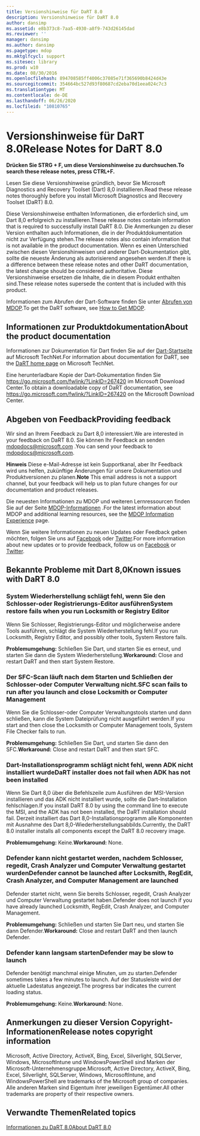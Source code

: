 ```yaml
---
title: Versionshinweise für DaRT 8.0
description: Versionshinweise für DaRT 8.0
author: dansimp
ms.assetid: e8b373c8-7aa5-4930-a8f9-743d26145dad
ms.reviewer: ''
manager: dansimp
ms.author: dansimp
ms.pagetype: mdop
ms.mktglfcycl: support
ms.sitesec: library
ms.prod: w10
ms.date: 08/30/2016
ms.openlocfilehash: 894708585ff4006c37085e71f365690b8424d43e
ms.sourcegitcommit: 354664bc527d93f80687cd2eba70d1eea024c7c3
ms.translationtype: MT
ms.contentlocale: de-DE
ms.lasthandoff: 06/26/2020
ms.locfileid: "10810765"
---
```

# <span data-ttu-id="48455-103">Versionshinweise für DaRT 8.0</span><span class="sxs-lookup"><span data-stu-id="48455-103">Release Notes for DaRT 8.0</span></span>


**<span data-ttu-id="48455-104">Drücken Sie STRG + F, um diese Versionshinweise zu durchsuchen.</span><span class="sxs-lookup"><span data-stu-id="48455-104">To search these release notes, press CTRL+F.</span></span>**

<span data-ttu-id="48455-105">Lesen Sie diese Versionshinweise gründlich, bevor Sie Microsoft Diagnostics and Recovery Toolset (Dart) 8,0 installieren.</span><span class="sxs-lookup"><span data-stu-id="48455-105">Read these release notes thoroughly before you install Microsoft Diagnostics and Recovery Toolset (DaRT) 8.0.</span></span>

<span data-ttu-id="48455-106">Diese Versionshinweise enthalten Informationen, die erforderlich sind, um Dart 8,0 erfolgreich zu installieren.</span><span class="sxs-lookup"><span data-stu-id="48455-106">These release notes contain information that is required to successfully install DaRT 8.0.</span></span> <span data-ttu-id="48455-107">Die Anmerkungen zu dieser Version enthalten auch Informationen, die in der Produktdokumentation nicht zur Verfügung stehen.</span><span class="sxs-lookup"><span data-stu-id="48455-107">The release notes also contain information that is not available in the product documentation.</span></span> <span data-ttu-id="48455-108">Wenn es einen Unterschied zwischen diesen Versionshinweisen und anderer Dart-Dokumentation gibt, sollte die neueste Änderung als autorisierend angesehen werden.</span><span class="sxs-lookup"><span data-stu-id="48455-108">If there is a difference between these release notes and other DaRT documentation, the latest change should be considered authoritative.</span></span> <span data-ttu-id="48455-109">Diese Versionshinweise ersetzen die Inhalte, die in diesem Produkt enthalten sind.</span><span class="sxs-lookup"><span data-stu-id="48455-109">These release notes supersede the content that is included with this product.</span></span>

<span data-ttu-id="48455-110">Informationen zum Abrufen der Dart-Software finden Sie unter [Abrufen von MDOP](https://go.microsoft.com/fwlink/?LinkId=322049).</span><span class="sxs-lookup"><span data-stu-id="48455-110">To get the DaRT software, see [How to Get MDOP](https://go.microsoft.com/fwlink/?LinkId=322049).</span></span>

## <span data-ttu-id="48455-111">Informationen zur Produktdokumentation</span><span class="sxs-lookup"><span data-stu-id="48455-111">About the product documentation</span></span>


<span data-ttu-id="48455-112">Informationen zur Dokumentation für Dart finden Sie auf der [Dart-Startseite](https://go.microsoft.com/fwlink/?LinkID=252096) auf Microsoft TechNet.</span><span class="sxs-lookup"><span data-stu-id="48455-112">For information about documentation for DaRT, see the [DaRT home page](https://go.microsoft.com/fwlink/?LinkID=252096) on Microsoft TechNet.</span></span>

<span data-ttu-id="48455-113">Eine herunterladbare Kopie der Dart-Dokumentation finden Sie <https://go.microsoft.com/fwlink/?LinkID=267420> im Microsoft Download Center.</span><span class="sxs-lookup"><span data-stu-id="48455-113">To obtain a downloadable copy of DaRT documentation, see <https://go.microsoft.com/fwlink/?LinkID=267420> on the Microsoft Download Center.</span></span>

## <span data-ttu-id="48455-114">Abgeben von Feedback</span><span class="sxs-lookup"><span data-stu-id="48455-114">Providing feedback</span></span>


<span data-ttu-id="48455-115">Wir sind an Ihrem Feedback zu Dart 8,0 interessiert.</span><span class="sxs-lookup"><span data-stu-id="48455-115">We are interested in your feedback on DaRT 8.0.</span></span> <span data-ttu-id="48455-116">Sie können Ihr Feedback an senden <mdopdocs@microsoft.com> .</span><span class="sxs-lookup"><span data-stu-id="48455-116">You can send your feedback to <mdopdocs@microsoft.com>.</span></span>

<span data-ttu-id="48455-117">**Hinweis**  Diese e-Mail-Adresse ist kein Supportkanal, aber Ihr Feedback wird uns helfen, zukünftige Änderungen für unsere Dokumentation und Produktversionen zu planen.</span><span class="sxs-lookup"><span data-stu-id="48455-117">**Note** This email address is not a support channel, but your feedback will help us to plan future changes for our documentation and product releases.</span></span>

 

<span data-ttu-id="48455-118">Die neuesten Informationen zu MDOP und weiteren Lernressourcen finden Sie auf der Seite [MDOP-Informationen](https://go.microsoft.com/fwlink/p/?LinkId=236032) .</span><span class="sxs-lookup"><span data-stu-id="48455-118">For the latest information about MDOP and additional learning resources, see the [MDOP Information Experience](https://go.microsoft.com/fwlink/p/?LinkId=236032) page.</span></span>

<span data-ttu-id="48455-119">Wenn Sie weitere Informationen zu neuen Updates oder Feedback geben möchten, folgen Sie uns auf [Facebook](https://go.microsoft.com/fwlink/p/?LinkId=242445) oder [Twitter](https://go.microsoft.com/fwlink/p/?LinkId=242447).</span><span class="sxs-lookup"><span data-stu-id="48455-119">For more information about new updates or to provide feedback, follow us on [Facebook](https://go.microsoft.com/fwlink/p/?LinkId=242445) or [Twitter](https://go.microsoft.com/fwlink/p/?LinkId=242447).</span></span>

## <span data-ttu-id="48455-120">Bekannte Probleme mit Dart 8,0</span><span class="sxs-lookup"><span data-stu-id="48455-120">Known issues with DaRT 8.0</span></span>


### <span data-ttu-id="48455-121">System Wiederherstellung schlägt fehl, wenn Sie den Schlosser-oder Registrierungs-Editor ausführen</span><span class="sxs-lookup"><span data-stu-id="48455-121">System restore fails when you run Locksmith or Registry Editor</span></span>

<span data-ttu-id="48455-122">Wenn Sie Schlosser, Registrierungs-Editor und möglicherweise andere Tools ausführen, schlägt die System Wiederherstellung fehl.</span><span class="sxs-lookup"><span data-stu-id="48455-122">If you run Locksmith, Registry Editor, and possibly other tools, System Restore fails.</span></span>

<span data-ttu-id="48455-123">**Problemumgehung:** Schließen Sie Dart, und starten Sie es erneut, und starten Sie dann die System Wiederherstellung.</span><span class="sxs-lookup"><span data-stu-id="48455-123">**Workaround:** Close and restart DaRT and then start System Restore.</span></span>

### <span data-ttu-id="48455-124">Der SFC-Scan läuft nach dem Starten und Schließen der Schlosser-oder Computer Verwaltung nicht.</span><span class="sxs-lookup"><span data-stu-id="48455-124">SFC scan fails to run after you launch and close Locksmith or Computer Management</span></span>

<span data-ttu-id="48455-125">Wenn Sie die Schlosser-oder Computer Verwaltungstools starten und dann schließen, kann die System Dateiprüfung nicht ausgeführt werden.</span><span class="sxs-lookup"><span data-stu-id="48455-125">If you start and then close the Locksmith or Computer Management tools, System File Checker fails to run.</span></span>

<span data-ttu-id="48455-126">**Problemumgehung:** Schließen Sie Dart, und starten Sie dann den SFC.</span><span class="sxs-lookup"><span data-stu-id="48455-126">**Workaround:** Close and restart DaRT and then start SFC.</span></span>

### <a href="" id="-------------dart-installer-does-not-fail-when-adk-has-not-been-installed"></a> <span data-ttu-id="48455-127">Dart-Installationsprogramm schlägt nicht fehl, wenn ADK nicht installiert wurde</span><span class="sxs-lookup"><span data-stu-id="48455-127">DaRT installer does not fail when ADK has not been installed</span></span>

<span data-ttu-id="48455-128">Wenn Sie Dart 8,0 über die Befehlszeile zum Ausführen der MSI-Version installieren und das ADK nicht installiert wurde, sollte die Dart-Installation fehlschlagen.</span><span class="sxs-lookup"><span data-stu-id="48455-128">If you install DaRT 8.0 by using the command line to execute the MSI, and the ADK has not been installed, the DaRT installation should fail.</span></span> <span data-ttu-id="48455-129">Derzeit installiert das Dart 8,0-Installationsprogramm alle Komponenten mit Ausnahme des Dart 8,0-Wiederherstellungsabbilds.</span><span class="sxs-lookup"><span data-stu-id="48455-129">Currently, the DaRT 8.0 installer installs all components except the DaRT 8.0 recovery image.</span></span>

<span data-ttu-id="48455-130">**Problemumgehung:** Keine.</span><span class="sxs-lookup"><span data-stu-id="48455-130">**Workaround:** None.</span></span>

### <span data-ttu-id="48455-131">Defender kann nicht gestartet werden, nachdem Schlosser, regedit, Crash Analyzer und Computer Verwaltung gestartet wurden</span><span class="sxs-lookup"><span data-stu-id="48455-131">Defender cannot be launched after Locksmith, RegEdit, Crash Analyzer, and Computer Management are launched</span></span>

<span data-ttu-id="48455-132">Defender startet nicht, wenn Sie bereits Schlosser, regedit, Crash Analyzer und Computer Verwaltung gestartet haben.</span><span class="sxs-lookup"><span data-stu-id="48455-132">Defender does not launch if you have already launched Locksmith, RegEdit, Crash Analyzer, and Computer Management.</span></span>

<span data-ttu-id="48455-133">**Problemumgehung:** Schließen und starten Sie Dart neu, und starten Sie dann Defender.</span><span class="sxs-lookup"><span data-stu-id="48455-133">**Workaround:** Close and restart DaRT and then launch Defender.</span></span>

### <span data-ttu-id="48455-134">Defender kann langsam starten</span><span class="sxs-lookup"><span data-stu-id="48455-134">Defender may be slow to launch</span></span>

<span data-ttu-id="48455-135">Defender benötigt manchmal einige Minuten, um zu starten.</span><span class="sxs-lookup"><span data-stu-id="48455-135">Defender sometimes takes a few minutes to launch.</span></span> <span data-ttu-id="48455-136">Auf der Statusleiste wird der aktuelle Ladestatus angezeigt.</span><span class="sxs-lookup"><span data-stu-id="48455-136">The progress bar indicates the current loading status.</span></span>

<span data-ttu-id="48455-137">**Problemumgehung:** Keine.</span><span class="sxs-lookup"><span data-stu-id="48455-137">**Workaround:** None.</span></span>

## <span data-ttu-id="48455-138">Anmerkungen zu dieser Version Copyright-Informationen</span><span class="sxs-lookup"><span data-stu-id="48455-138">Release notes copyright information</span></span>


<span data-ttu-id="48455-139">Microsoft, Active Directory, ActiveX, Bing, Excel, Silverlight, SQLServer, Windows, MicrosoftIntune und WindowsPowerShell sind Marken der Microsoft-Unternehmensgruppe.</span><span class="sxs-lookup"><span data-stu-id="48455-139">Microsoft, Active Directory, ActiveX, Bing, Excel, Silverlight, SQLServer, Windows, MicrosoftIntune, and WindowsPowerShell are trademarks of the Microsoft group of companies.</span></span> <span data-ttu-id="48455-140">Alle anderen Marken sind Eigentum ihrer jeweiligen Eigentümer.</span><span class="sxs-lookup"><span data-stu-id="48455-140">All other trademarks are property of their respective owners.</span></span>



## <span data-ttu-id="48455-141">Verwandte Themen</span><span class="sxs-lookup"><span data-stu-id="48455-141">Related topics</span></span>


[<span data-ttu-id="48455-142">Informationen zu DaRT 8.0</span><span class="sxs-lookup"><span data-stu-id="48455-142">About DaRT 8.0</span></span>](about-dart-80-dart-8.md)

 

 





